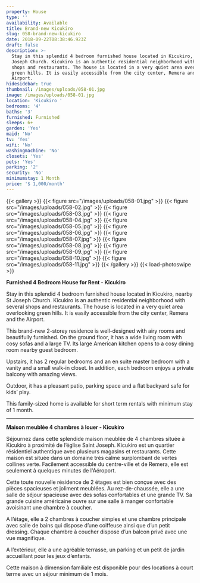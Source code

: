 ```yaml
---
property: House
type: ''
availability: Available
title: Brand-new Kicukiro
slug: 058-brand-new-kicukiro
date: 2018-09-22T08:38:46.923Z
draft: false
description: >-
  Stay in this splendid 4 bedroom furnished house located in Kicukiro, nearby St
  Joseph Church. Kicukiro is an authentic residential neighborhood with several
  shops and restaurants. The house is located in a very quiet area overlooking
  green hills. It is easily accessible from the city center, Remera and the
  Airport.
hidesidebar: true
thumbnail: /images/uploads/058-01.jpg
image: /images/uploads/058-01.jpg
location: 'Kicukiro '
bedrooms: '4'
baths: '3'
furnished: Furnished
sleeps: 6+
garden: 'Yes'
maid: 'No'
tv: 'Yes'
wifi: 'No'
washingmachine: 'No'
closets: 'Yes'
pets: 'Yes'
parking: '2'
security: 'No'
minimumstay: 1 Month
price: '$ 1,000/month'
---
```

{{< gallery >}}
{{< figure src="/images/uploads/058-01.jpg" >}}
{{< figure src="/images/uploads/058-02.jpg" >}}
{{< figure src="/images/uploads/058-03.jpg" >}}
{{< figure src="/images/uploads/058-04.jpg" >}}
{{< figure src="/images/uploads/058-05.jpg" >}}
{{< figure src="/images/uploads/058-06.jpg" >}}
{{< figure src="/images/uploads/058-07.jpg" >}}
{{< figure src="/images/uploads/058-08.jpg" >}}
{{< figure src="/images/uploads/058-09.jpg" >}}
{{< figure src="/images/uploads/058-10.jpg" >}}
{{< figure src="/images/uploads/058-11.jpg" >}}
{{< /gallery >}}
{{< load-photoswipe >}}

**Furnished 4 Bedroom House for Rent - Kicukiro**

Stay in this splendid 4 bedroom furnished house located in Kicukiro, nearby St Joseph Church. Kicukiro is an authentic residential neighborhood with several shops and restaurants. The house is located in a very quiet area overlooking green hills. It is easily accessible from the city center, Remera and the Airport. 

This brand-new 2-storey residence is well-designed with airy rooms and beautifully furnished. On the ground floor, it has a wide living room with cosy sofas and a large TV. Its large American kitchen opens to a cosy dining room nearby guest bedroom.

Upstairs, it has 2 regular bedrooms and an en suite master bedroom with a vanity and a small walk-in closet. In addition, each bedroom enjoys a private balcony with amazing views.

Outdoor, it has a pleasant patio, parking space and a flat backyard safe for kids’ play.

This family-sized home is available for short term rentals with minimum stay of 1 month.                           

- - -

**Maison meublée 4 chambres à louer - Kicukiro**

Séjournez dans cette splendide maison meublée de 4 chambres située à Kicukiro à proximité de l’église Saint Joseph. Kicukiro est un quartier résidentiel authentique avec plusieurs magasins et restaurants. Cette maison est située dans un domaine très calme surplombant de vertes collines verte. Facilement accessible du centre-ville et de Remera, elle est seulement à quelques minutes de l'Aéroport.

Cette toute nouvelle résidence de 2 étages est bien conçue avec des pièces spacieuses et joliment meublées. Au rez-de-chaussée, elle a une salle de séjour spacieuse avec des sofas confortables et une grande TV. Sa grande cuisine américaine ouvre sur une salle à manger confortable avoisinant une chambre à coucher. 

A l’étage, elle a 2 chambres à coucher simples et une chambre principale avec salle de bains qui dispose d’une coiffeuse ainsi que d’un petit dressing. Chaque chambre à coucher dispose d’un balcon privé avec une vue magnifique.

A l’extérieur, elle a une agréable terrasse, un parking et un petit de jardin accueillant pour les jeux d’enfants.

Cette maison à dimension familiale est disponible pour des locations à court terme avec un séjour minimum de 1 mois.
